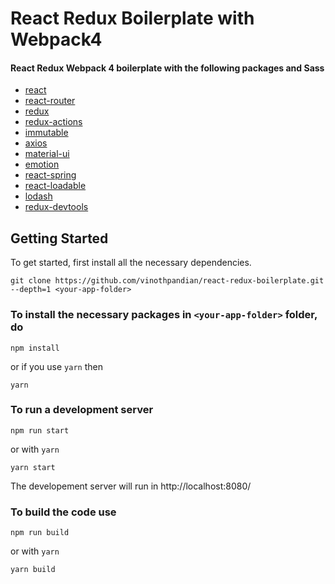 # React Redux Boilerplate with Webpack4

#### React Redux Webpack 4 boilerplate with the following packages and Sass

* [react](https://reactjs.org/)
* [react-router](https://github.com/ReactTraining/react-router)
* [redux](https://redux.js.org/)
* [redux-actions](https://redux-actions.js.org/)
* [immutable](https://facebook.github.io/immutable-js/)
* [axios](https://github.com/axios/axios)
* [material-ui](https://material-ui-next.com/)
* [emotion](https://emotion.sh/)
* [react-spring](http://react-spring.surge.sh/)
* [react-loadable](https://github.com/jamiebuilds/react-loadable)
* [lodash](https://lodash.com/)
* [redux-devtools](https://github.com/zalmoxisus/redux-devtools-extension)

## Getting Started

To get started, first install all the necessary dependencies.

```
git clone https://github.com/vinothpandian/react-redux-boilerplate.git --depth=1 <your-app-folder>
```

### To install the necessary packages in `<your-app-folder>` folder, do

```
npm install
```

or if you use `yarn` then

```
yarn
```

### To run a development server

```
npm run start
```

or with `yarn`

```
yarn start
```

The developement server will run in http://localhost:8080/

### To build the code use

```
npm run build
```

or with `yarn`

```
yarn build
```
